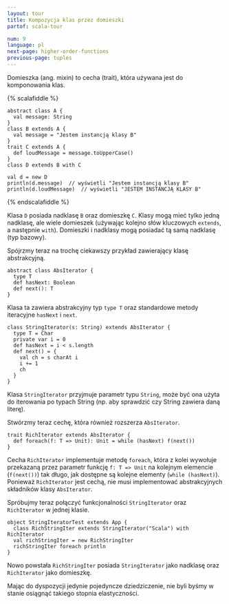 ```yaml
---
layout: tour
title: Kompozycja klas przez domieszki
partof: scala-tour

num: 9
language: pl
next-page: higher-order-functions
previous-page: tuples
---
```


Domieszka (ang. mixin) to cecha (trait), która używana jest do komponowania klas.

{% scalafiddle %}
```tut
abstract class A {
  val message: String
}
class B extends A {
  val message = "Jestem instancją klasy B"
}
trait C extends A {
  def loudMessage = message.toUpperCase()
}
class D extends B with C

val d = new D
println(d.message)  // wyświetli "Jestem instancją klasy B"
println(d.loudMessage)  // wyświetli "JESTEM INSTANCJĄ KLASY B"
```
{% endscalafiddle %}

Klasa `D` posiada nadklasę `B` oraz domieszkę `C`.
Klasy mogą mieć tylko jedną nadklasę, ale wiele domieszek (używając kolejno słów kluczowych `extends`, a następnie `with`).
Domieszki i nadklasy mogą posiadać tą samą nadklasę (typ bazowy).

Spójrzmy teraz na trochę ciekawszy przykład zawierający klasę abstrakcyjną.

```tut
abstract class AbsIterator {
  type T
  def hasNext: Boolean
  def next(): T
}
```

Klasa ta zawiera abstrakcyjny typ `type T` oraz standardowe metody iteracyjne `hasNext` i `next`.

```tut
class StringIterator(s: String) extends AbsIterator {
  type T = Char
  private var i = 0
  def hasNext = i < s.length
  def next() = {
    val ch = s charAt i
    i += 1
    ch
  }
}
```

Klasa `StringIterator` przyjmuje parametr typu `String`, może być ona użyta do iterowania po typach String (np. aby sprawdzić czy String zawiera daną literę).

Stwórzmy teraz cechę, która również rozszerza `AbsIterator`.

```tut
trait RichIterator extends AbsIterator {
  def foreach(f: T => Unit): Unit = while (hasNext) f(next())
}
```

Cecha `RichIterator` implementuje metodę `foreach`, która z kolei wywołuje przekazaną przez parametr funkcję `f: T => Unit` na kolejnym elemencie (`f(next())`) tak długo, jak dostępne są kolejne elementy (`while (hasNext)`).
Ponieważ `RichIterator` jest cechą, nie musi implementować abstrakcyjnych składników klasy `AbsIterator`.

Spróbujmy teraz połączyć funkcjonalności `StringIterator` oraz `RichIterator` w jednej klasie.

```tut
object StringIteratorTest extends App {
  class RichStringIter extends StringIterator("Scala") with RichIterator
  val richStringIter = new RichStringIter
  richStringIter foreach println
}
```

Nowo powstała `RichStringIter` posiada `StringIterator` jako nadklasę oraz `RichIterator` jako domieszkę.

Mając do dyspozycji jedynie pojedyncze dziedziczenie, nie byli byśmy w stanie osiągnąć takiego stopnia elastyczności.
